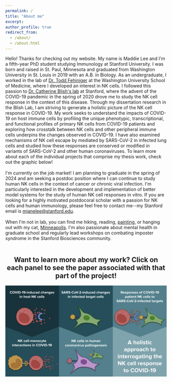 ```yaml
---
permalink: /
title: "About me"
excerpt: 
author_profile: true
redirect_from: 
  - /about/
  - /about.html
---
```

Hello! Thanks for checking out my website. My name is Maddie Lee and I'm a fifth-year PhD student studying Immunology at Stanford University. I was born and raised in St. Paul, Minnesota and graduated from Washington University in St. Louis in 2019 with an A.B. in Biology. As an undergraduate, I worked in the lab of <a href="https://www.fehnigerlab.org/">Dr. Todd Fehiniger</a> at the Washington University School of Medicine, where I developed an interest in NK cells. I followed this passion to <a href="https://med.stanford.edu/blishlab.html">Dr. Catherine Blish's lab</a> at Stanford, where the advent of the COVID-19 pandemic in the spring of 2020 drove me to study the NK cell response in the context of this disease. Through my dissertation research in the Blish Lab, I am striving to generate a holistic picture of the NK cell response in COVID-19. My work seeks to understand the impacts of COVID-19 on host immune cells by profiling the unique phenotypic, transcriptional, and functional profiles of primary NK cells from COVID-19 patients and exploring how crosstalk between NK cells and other peripheral immune cells underpins the changes observed in COVID-19. I have also examined mechanisms of NK cell escape by mediated by SARS-CoV-2 in infected lung cells and studied how these responses are conserved or modified in variants of SARS-CoV-2 and other human coronaviruses. To learn more about each of the individual projects that comprise my thesis work, check out the graphic below!
<br>
<br>
I'm currently on the job market! I am planning to graduate in the spring of 2024 and am seeking a postdoc position where I can continue to study human NK cells in the context of cancer or chronic viral infection. I'm particularly interested in the development and implementation of better model systems for the study of human NK cell responses in vitro. If you are looking for a highly motivated postdocoral scholar with a passion for NK cells and human immunology, please feel free to contact me--my Stanford email is mjanelee@stanford.edu.
<br>
<br>
When I'm not in lab, you can find me hiking, reading, <a href="https://mjanelee.github.io/portfolio/">painting</a>, or hanging out with my cat, <a href="/files/minne!.jpg">Minneapolis</a>. I'm also passionate about mental health in graduate school and regularly lead workshops on combating imposter syndrome in the Stanford Biosciences community.
<br>
<br>
<html>
<body>
     <center>
      <h2>Want to learn more about my work? Click on each panel to see the paper associated with that part of the project!</h2>

<style>

#wrapper {
  width: 100%;
  max-width: 812px; /*actual width of image-- behaves strangely if exceeding this*/
  position: relative;
}

#wrapper img {
  max-width: 100%;
  position: relative;
}

#anchor-box-1 {
 # border: 4px solid red;
  height: 50%;
  width: 33%;
  position: absolute;
  left: 0%;
  top: 0%;
}
  #anchor-box-2 {
 # border: 4px solid blue;
  height: 50%;
  width: 33%;
  position: absolute;
  left: 33%;
  top: 0%;
}
   #anchor-box-3 {
 # border: 4px solid green;
  height: 50%;
  width: 33%;
  position: absolute;
  left: 67%;
  top: 50%;
}
     #anchor-box-4 {
 # border: 4px solid green;
  height: 50%;
  width: 33%;
  position: absolute;
  left: 67%;
  top: 0%;
}
       #anchor-box-5 {
 # border: 4px solid green;
  height: 50%;
  width: 33%;
  position: absolute;
  left: 33%;
  top: 50%;
}
      #anchor-box-6 {
 # border: 4px solid green;
  height: 50%;
  width: 33%;
  position: absolute;
  left: 0%;
  top: 50%;
}
</style>

<div id="wrapper">
  <img src="/files/Graphic_full.png" />
  <a id="anchor-box-1" alt="Multi-omic paper" title="Multi-omic paper" href="https://pubmed.ncbi.nlm.nih.gov/34128959/" target="_blank"></a>
  <a id="anchor-box-2" alt="NK Evasion paper" title="NK evasion paper" href="https://pubmed.ncbi.nlm.nih.gov/36543165/" target="_blank"></a>
  <a id="anchor-box-3" alt="COVID NK review" title="COVID NK review" href="https://www.nature.com/articles/s41590-023-01560-8" target="_blank"></a>
  <a id="anchor-box-4" alt="NK-mono interactions" title="NK-mono interactions" href="https://www.biorxiv.org/content/10.1101/2023.10.27.564440v1" target="_blank"></a>
  <a id="anchor-box-5" alt="Stay tuned!" title="Stay tuned!" href="https://mjanelee.github.io/stay-tuned/" target="_blank"></a>
  <a id="anchor-box-6" alt="NK-mono interactions" title="NK-mono interactions" href="https://www.biorxiv.org/content/10.1101/2023.10.27.564440v1" target="_blank"></a>
</div>


